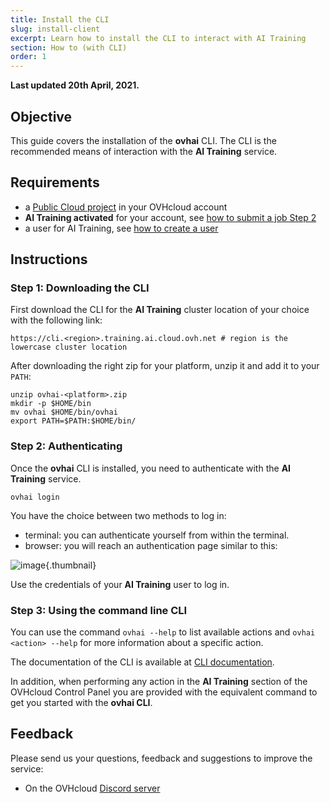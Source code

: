 ```yaml
---
title: Install the CLI
slug: install-client
excerpt: Learn how to install the CLI to interact with AI Training
section: How to (with CLI)
order: 1
---
```


**Last updated 20th April, 2021.**

## Objective

This guide covers the installation of the **ovhai** CLI. The CLI is the recommended means of interaction with the **AI Training** service.

## Requirements

-   a [Public Cloud project](https://www.ovhcloud.com/en/public-cloud/) in your OVHcloud account
-   **AI Training activated** for your account, see [how to submit a job Step 2](../submit-job)
-   a user for AI Training, see [how to create a user](../create-user)

## Instructions

### Step 1: Downloading the CLI

First download the CLI for the **AI Training** cluster location of your choice with the following link:

``` {.console}
https://cli.<region>.training.ai.cloud.ovh.net # region is the lowercase cluster location
```

After downloading the right zip for your platform, unzip it and add it to your `PATH`:

``` {.console}
unzip ovhai-<platform>.zip
mkdir -p $HOME/bin
mv ovhai $HOME/bin/ovhai
export PATH=$PATH:$HOME/bin/
```

### Step 2: Authenticating

Once the **ovhai** CLI is installed, you need to authenticate with the **AI Training** service.

``` {.console}
ovhai login
```

You have the choice between two methods to log in:

-   terminal: you can authenticate yourself from within the terminal.
-   browser: you will reach an authentication page similar to this:

![image](images/00_oauth2_login.png){.thumbnail}

Use the credentials of your **AI Training** user to log in.

### Step 3: Using the command line CLI

You can use the command `ovhai --help` to list available actions and `ovhai <action> --help` for more information about a specific action.

The documentation of the CLI is available at [CLI documentation](../overview-cli).

In addition, when performing any action in the **AI Training** section of the OVHcloud Control Panel you are provided with the equivalent command to get you started with the **ovhai CLI**.

## Feedback

Please send us your questions, feedback and suggestions to improve the service:

- On the OVHcloud [Discord server](https://discord.com/invite/vXVurFfwe9) 
